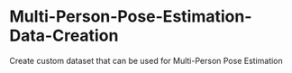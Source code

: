 # Multi-Person-Pose-Estimation-Data-Creation
Create custom dataset that can be used for Multi-Person Pose Estimation

